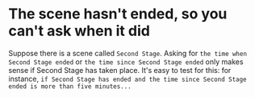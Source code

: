 # The scene hasn't ended, so you can't ask when it did

Suppose there is a scene called `Second Stage`. Asking for `the time when Second Stage ended` or `the time since Second Stage ended` only makes sense if Second Stage has taken place. It's easy to test for this: for instance, `if Second Stage has ended and the time since Second Stage ended is more than five minutes...`
